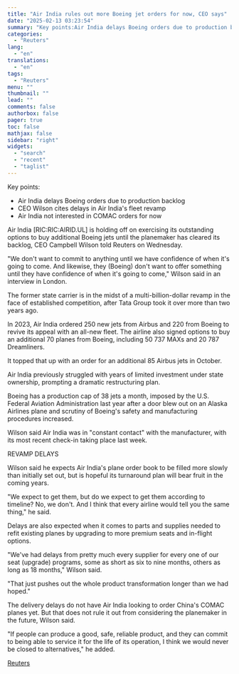 ```yaml
---
title: "Air India rules out more Boeing jet orders for now, CEO says"
date: "2025-02-13 03:23:54"
summary: "Key points:Air India delays Boeing orders due to production backlogCEO Wilson cites delays in Air India's fleet revampAir India not interested in COMAC orders for now Air India [RIC:RIC:AIRID.UL] is holding off on exercising its outstanding options to buy additional Boeing jets until the planemaker has cleared its backlog, CEO..."
categories:
  - "Reuters"
lang:
  - "en"
translations:
  - "en"
tags:
  - "Reuters"
menu: ""
thumbnail: ""
lead: ""
comments: false
authorbox: false
pager: true
toc: false
mathjax: false
sidebar: "right"
widgets:
  - "search"
  - "recent"
  - "taglist"
---
```


Key points:

* Air India delays Boeing orders due to production backlog
* CEO Wilson cites delays in Air India's fleet revamp
* Air India not interested in COMAC orders for now

Air India [RIC:RIC:AIRID.UL] is holding off on exercising its outstanding options to buy additional Boeing jets until the planemaker has cleared its backlog, CEO Campbell Wilson told Reuters on Wednesday.

"We don't want to commit to anything until we have confidence of when it's going to come. And likewise, they (Boeing) don't want to offer something until they have confidence of when it's going to come," Wilson said in an interview in London.

The former state carrier is in the midst of a multi-billion-dollar revamp in the face of established competition, after Tata Group took it over more than two years ago.

In 2023, Air India ordered 250 new jets from Airbus and 220 from Boeing to revive its appeal with an all-new fleet. The airline also signed options to buy an additional 70 planes from Boeing, including 50 737 MAXs and 20 787 Dreamliners.

It topped that up with an order for an additional 85 Airbus jets in October.

Air India previously struggled with years of limited investment under state ownership, prompting a dramatic restructuring plan.

Boeing has a production cap of 38 jets a month, imposed by the U.S. Federal Aviation Administration last year after a door blew out on an Alaska Airlines plane and scrutiny of Boeing's safety and manufacturing procedures increased.

Wilson said Air India was in "constant contact" with the manufacturer, with its most recent check-in taking place last week.

REVAMP DELAYS

Wilson said he expects Air India's plane order book to be filled more slowly than initially set out, but is hopeful its turnaround plan will bear fruit in the coming years.

"We expect to get them, but do we expect to get them according to timeline? No, we don't. And I think that every airline would tell you the same thing," he said.

Delays are also expected when it comes to parts and supplies needed to refit existing planes by upgrading to more premium seats and in-flight options.

"We've had delays from pretty much every supplier for every one of our seat (upgrade) programs, some as short as six to nine months, others as long as 18 months," Wilson said.

"That just pushes out the whole product transformation longer than we had hoped."

The delivery delays do not have Air India looking to order China's COMAC planes yet. But that does not rule it out from considering the planemaker in the future, Wilson said.

"If people can produce a good, safe, reliable product, and they can commit to being able to service it for the life of its operation, I think we would never be closed to alternatives," he added.

[Reuters](https://www.tradingview.com/news/reuters.com,2025:newsml_L1N3P3132:0-air-india-rules-out-more-boeing-jet-orders-for-now-ceo-says/)
